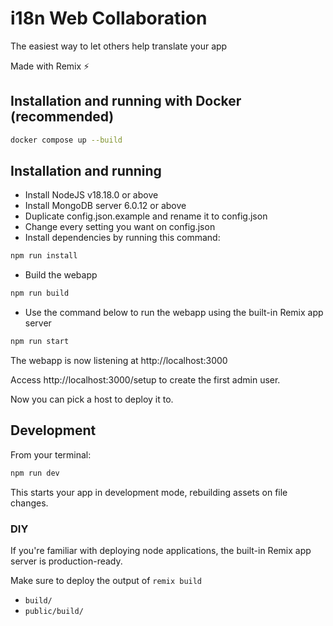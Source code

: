 # i18n Web Collaboration

The easiest way to let others help translate your app

Made with Remix ⚡

## Installation and running with Docker (recommended)

```bash
docker compose up --build
```

## Installation and running

- Install NodeJS v18.18.0 or above
- Install MongoDB server 6.0.12 or above
- Duplicate config.json.example and rename it to config.json
- Change every setting you want on config.json
- Install dependencies by running this command:
```bash
npm run install
```
- Build the webapp
```bash
npm run build
```
- Use the command below to run the webapp using the built-in Remix app server
```bash
npm run start
```

The webapp is now listening at http://localhost:3000

Access http://localhost:3000/setup to create the first admin user.

Now you can pick a host to deploy it to.

## Development

From your terminal:

```sh
npm run dev
```

This starts your app in development mode, rebuilding assets on file changes.

### DIY

If you're familiar with deploying node applications, the built-in Remix app server is production-ready.

Make sure to deploy the output of `remix build`

- `build/`
- `public/build/`
